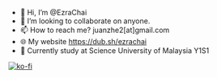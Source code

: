 - 👋 Hi, I’m @EzraChai
- 💞️ I’m looking to collaborate on anyone.
- 📫 How to reach me? juanzhe2[at]gmail.com
- 🌐 My website https://dub.sh/ezrachai
- 🏫 Currently study at Science University of Malaysia Y1S1

[![ko-fi](https://ko-fi.com/img/githubbutton_sm.svg)](https://ko-fi.com/Y8Y8L61VR)
<!---
EzraChai/EzraChai is a ✨ special ✨ repository because its `README.md` (this file) appears on your GitHub profile.
You can click the Preview link to take a look at your changes.
--->
